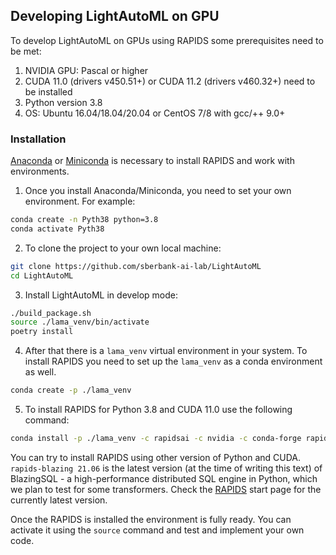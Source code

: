 ## Developing LightAutoML on GPU

To develop LightAutoML on GPUs using RAPIDS some prerequisites need to be met:
1. NVIDIA GPU: Pascal or higher
2. CUDA 11.0 (drivers v450.51+) or CUDA 11.2 (drivers v460.32+) need to be installed
3. Python version 3.8
4. OS: Ubuntu 16.04/18.04/20.04 or CentOS 7/8 with gcc/++ 9.0+

### Installation

[Anaconda](https://www.anaconda.com/products/individual#download-section) or [Miniconda](https://docs.conda.io/en/latest/miniconda.html) is necessary to install RAPIDS and work with environments.

1. Once you install Anaconda/Miniconda, you need to set your own environment. For example:
```bash
conda create -n Pyth38 python=3.8
conda activate Pyth38
```

2. To clone the project to your own local machine:
```bash
git clone https://github.com/sberbank-ai-lab/LightAutoML
cd LightAutoML
```

3. Install LightAutoML in develop mode:
```bash
./build_package.sh
source ./lama_venv/bin/activate
poetry install
```
4. After that there is a `lama_venv` virtual environment in your system. To install RAPIDS you need to set up the `lama_venv` as a conda environment as well.
```bash
conda create -p ./lama_venv
```

5. To install RAPIDS for Python 3.8 and CUDA 11.0 use the following command:
```bash
conda install -p ./lama_venv -c rapidsai -c nvidia -c conda-forge rapids-blazing=21.06 python=3.8 cudatoolkit=11.0
```
You can try to install RAPIDS using other version of Python and CUDA. `rapids-blazing 21.06` is the latest version (at the time of writing this text) of BlazingSQL - a high-performance distributed SQL engine in Python, which we plan to test for some transformers. Check the [RAPIDS](https://rapids.ai/start.html) start page for the currently latest version. 

Once the RAPIDS is installed the environment is fully ready. You can activate it using the `source` command and test and implement your own code.
